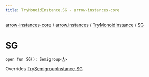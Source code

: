 ```yaml
---
title: TryMonoidInstance.SG - arrow-instances-core
---
```


[arrow-instances-core](../../index.html) / [arrow.instances](../index.html) / [TryMonoidInstance](index.html) / [SG](./-s-g.html)

# SG

`open fun SG(): Semigroup<`[`A`](index.html#A)`>`

Overrides [TrySemigroupInstance.SG](../-try-semigroup-instance/-s-g.html)

